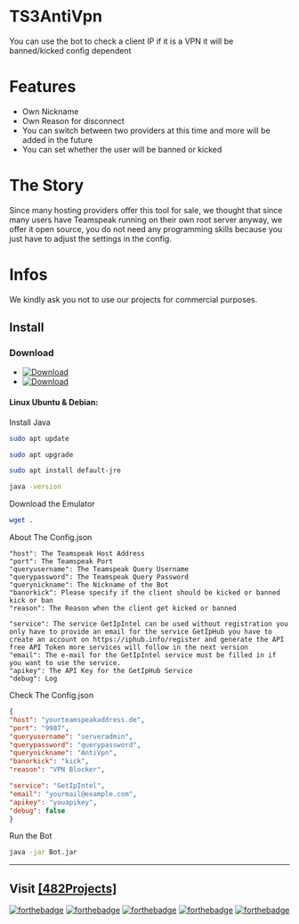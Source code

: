 # TS3AntiVpn
You can use the bot to check a client IP if it is a VPN it will be banned/kicked config dependent

# Features
- Own Nickname
- Own Reason for disconnect
- You can switch between two providers at this time and more will be added in the future
- You can set whether the user will be banned or kicked

# The Story
Since many hosting providers offer this tool for sale, we thought that since many users have Teamspeak running on their own root server anyway, we offer it open source, you do not need any programming skills because you just have to adjust the settings in the config. 

# Infos 

We kindly ask you not to use our projects for commercial purposes.

## Install

### Download
- [![Download](https://img.shields.io/badge/Download-latest-orange.svg)](#)
- [![Download](https://img.shields.io/badge/Download-beta-orange.svg)](#)

#### Linux **Ubuntu & Debian**:  
Install Java

```sh
sudo apt update
```
```sh
sudo apt upgrade
```
```sh
sudo apt install default-jre
```
```sh
java -version
```
Download the Emulator
```sh
wget .
```
About The Config.json
```
"host": The Teamspeak Host Address
"port": The Teamspeak Port
"queryusername": The Teamspeak Query Username
"querypassword": The Teamspeak Query Password
"querynickname": The Nickname of the Bot
"banorkick": Please specify if the client should be kicked or banned kick or ban
"reason": The Reason when the client get kicked or banned

"service": The service GetIpIntel can be used without registration you only have to provide an email for the service GetIpHub you have to create an account on https://iphub.info/register and generate the API free API Token more services will follow in the next version
"email": The e-mail for the GetIpIntel service must be filled in if you want to use the service.
"apikey": The API Key for the GetIpHub Service 
"debug": Log
````
Check The Config.json
```json
{
"host": "yourteamspeakaddress.de",
"port": "9987",
"queryusername": "serveradmin",
"querypassword": "querypassword",
"querynickname": "AntiVpn",
"banorkick": "kick",
"reason": "VPN Blocker",

"service": "GetIpIntel",
"email": "yourmail@example.com",
"apikey": "youapikey",
"debug": false
}

```
Run the Bot
```sh
java -jar Bot.jar
```


---
Visit [[482Projects]](https://482-projects.com)
---
[![forthebadge](http://forthebadge.com/images/badges/60-percent-of-the-time-works-every-time.svg)](https://482-projects.com) [![forthebadge](http://forthebadge.com/images/badges/built-by-developers.svg)](https://482-projects.com) [![forthebadge](http://forthebadge.com/images/badges/built-with-love.svg)](https://482-projects.com) [![forthebadge](http://forthebadge.com/images/badges/contains-cat-gifs.svg)](https://482-projects.com) [![forthebadge](http://forthebadge.com/images/badges/made-with-java.svg)](https://482-projects.com)
